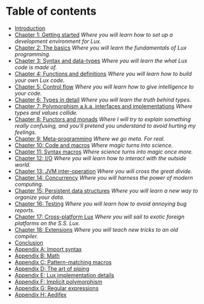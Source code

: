 # Table of contents

* [Introduction](introduction.md)
* [Chapter 1: Getting started](chapter_1.md)
	_Where you will learn how to set up a development environment for Lux._
* [Chapter 2: The basics](chapter_2.md)
	_Where you will learn the fundamentals of Lux programming._
* [Chapter 3: Syntax and data-types](chapter_3.md)
	_Where you will learn the what Lux code is made of._
* [Chapter 4: Functions and definitions](chapter_4.md)
	_Where you will learn how to build your own Lux code._
* [Chapter 5: Control flow](chapter_5.md)
	_Where you will learn how to give intelligence to your code._
* [Chapter 6: Types in detail](chapter_6.md)
	_Where you will learn the truth behind types._
* [Chapter 7: Polymorphism a.k.a. interfaces and implementations](chapter_7.md)
	_Where types and values collide._
* [Chapter 8: Functors and monads](chapter_8.md)
	_Where I will try to explain something really confusing, and you'll pretend you understand to avoid hurting my feelings._
* [Chapter 9: Meta-programming](chapter_9.md)
	_Where we go meta. For real._
* [Chapter 10: Code and macros](chapter_10.md)
	_Where magic turns into science._
* [Chapter 11: Syntax macros](chapter_11.md)
	_Where science turns into magic once more._
* [Chapter 12: I/O](chapter_12.md)
	_Where you will learn how to interact with the outside world._
* [Chapter 13: JVM inter-operation](chapter_13.md)
	_Where you will cross the great divide._
* [Chapter 14: Concurrency](chapter_14.md)
	_Where you will harness the power of modern computing._
* [Chapter 15: Persistent data structures](chapter_15.md)
	_Where you will learn a new way to organize your data._
* [Chapter 16: Testing](chapter_16.md)
	_Where you will learn how to avoid annoying bug reports._
* [Chapter 17: Cross-platform Lux](chapter_17.md)
	_Where you will sail to exotic foreign platforms on the S.S. Lux._
* [Chapter 18: Extensions](chapter_18.md)
	_Where you will teach new tricks to an old compiler._
* [Conclusion](conclusion.md)
* [Appendix A: Import syntax](appendix_a.md)
* [Appendix B: Math](appendix_b.md)
* [Appendix C: Pattern-matching macros](appendix_c.md)
* [Appendix D: The art of piping](appendix_d.md)
* [Appendix E: Lux implementation details](appendix_e.md)
* [Appendix F: Implicit polymorphism](appendix_f.md)
* [Appendix G: Regular expressions](appendix_g.md)
* [Appendix H: Aedifex](appendix_h.md)

